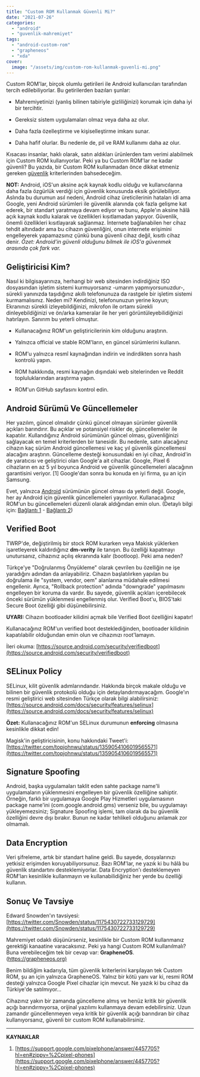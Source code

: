 ```yaml
---
title: "Custom ROM Kullanmak Güvenli Mi?"
date: "2021-07-26"
categories: 
  - "android"
  - "guvenlik-mahremiyet"
tags: 
  - "android-custom-rom"
  - "grapheneos"
  - "xda"
cover:
  image: "/assets/img/custom-rom-kullanmak-guvenli-mi.png"
---
```


Custom ROM'lar, birçok olumlu getirileri ile Android kullanıcıları tarafından tercih edilebiliyorlar. Bu getirilerden bazıları şunlar:

- Mahremiyetinizi (yanlış bilinen tabiriyle gizliliğinizi) korumak için daha iyi bir tercihtir.

- Gereksiz sistem uygulamaları olmaz veya daha az olur.

- Daha fazla özelleştirme ve kişiselleştirme imkanı sunar.

- Daha hafif olurlar. Bu nedenle de, pil ve RAM kullanımı daha az olur.

Kısacası insanlar, haklı olarak, satın aldıkları ürünlerden tam verimi alabilmek için Custom ROM kullanıyorlar. Peki ya bu Custom ROM'lar ne kadar güvenli? Bu yazıda, bir Custom ROM kullanmadan önce dikkat etmeniz gereken [güvenlik](https://furuy.com/categories/guvenlik-mahremiyet/) kriterlerinden bahsedeceğim.

**NOT:** Android, iOS'un aksine açık kaynak kodlu olduğu ve kullanıcılarına daha fazla özgürlük verdiği için güvenlik konusunda eksik görülebiliyor. Aslında bu durumun asıl nedeni, Android cihaz üreticilerinin hataları idi ama Google, yeni Android sürümleri ile güvenlik alanında çok fazla gelişme kat ederek, bir standart yaratmaya devam ediyor ve bunu, Apple'ın aksine hâlâ açık kaynak kodlu kalarak ve özellikleri kısıtlamadan yapıyor. Güvenlik, önemli özellikleri kısıtlayarak sağlanmaz. İnternete bağlanabilen her cihaz tehdit altındadır ama bu cihazın güvenliğini, onun internete erişimini engelleyerek yapamazsınız çünkü buna güvenli cihaz değil, kısıtlı cihaz denir. _Özet: Android'in güvenli olduğunu bilmek ile iOS'a güvenmek arasında çok fark var._

## Geliştiricisi Kim?

Nasıl ki bilgisayarınıza, herhangi bir web sitesinden indirdiğiniz ISO dosyasından işletim sistemi kurmuyorsanız -umarım yapmıyorsunuzdur-, sürekli yanınızda taşıdığınız akıllı telefonunuza da rastgele bir işletim sistemi kurmamalısınız. Neden mi? Kendinizi, telefonunuzun yerine koyun; Ekranınızı sürekli izleyebildiğinizi, mikrofon ile ortamı sürekli dinleyebildiğinizi ve ön/arka kameralar ile her yeri görüntüleyebilidiğinizi hatırlayın. Sanırım bu yeterli olmuştur.

- Kullanacağınız ROM'un geliştiricilerinin kim olduğunu araştırın.

- Yalnızca official ve stable ROM'ların, en güncel sürümlerini kullanın.

- ROM'u yalnızca resmî kaynağından indirin ve indirdikten sonra hash kontrolü yapın.

- ROM hakkkında, resmi kaynağın dışındaki web sitelerinden ve Reddit topluluklarından araştırma yapın.

- ROM'un GitHub sayfasını kontrol edin.

## Android Sürümü Ve Güncellemeler

Her yazılım, güncel olmalıdır çünkü güncel olmayan sürümler güvenlik açıkları barındırır. Bu açıklar ve potansiyel riskler de, güncellemeler ile kapatılır. Kullandığınız Android sürümünün güncel olması, güvenliğinizi sağlayacak en temel kriterlerden bir tanesidir. Bu nedenle, satın alacağınız cihazın kaç sürüm Android güncellemesi ve kaç yıl güvenlik güncellemesi alacağını araştırın. Güncelleme desteği konusundaki en iyi cihaz, Android'in de yaratıcısı ve geliştirici olan Google'a ait cihazlar. Google, Pixel 6 cihazların en az 5 yıl boyunca Android ve güvenlik güncellemeleri alacağının garantisini veriyor. \[1\] Google'dan sonra bu konuda en iyi firma, şu an için Samsung.

Evet, yalnızca [Android](https://furuy.com/categories/android/) sürümünün güncel olması da yeterli değil. Google, her ay Android için güvenlik güncellemeleri yayınlıyor. Kullanacağınız ROM'un bu güncellemeleri düzenli olarak aldığından emin olun. (Detaylı bilgi için: [Bağlantı 1](https://support.google.com/android/answer/7680439?hl=tr) - [Bağlantı 2](https://source.android.com/security/bulletin))

## Verified Boot

TWRP'de, değiştirilmiş bir stock ROM kurarken veya Makisk yüklerken işaretleyerek kaldırdığınız **dm-verity** ile tanışın. Bu özelliği kapatmayı unutursanız, cihazınız açılış ekranında kalır (bootloop). Peki ama neden?

Türkçe'ye "Doğrulanmış Önyükleme" olarak çevrilen bu özelliğin ne işe yaradığını adından da anlayabiliriz. Cihazın başlatılırken yapılan bu doğrulama ile "system, vendor, oem" alanlarına müdahale edilmesi engellenir. Ayrıca, "Rollback protection" adında "downgrade" yapılmasını engelleyen bir koruma da vardır. Bu sayede, güvenlik açıkları içerebilecek önceki sürümün yüklenmesi engellenmiş olur. Verified Boot'u, BIOS'taki Secure Boot özelliği gibi düşünebilirsiniz.

**UYARI:** Cihazın bootloader kilidini açmak bile Verified Boot özelliğini kapatır!

Kullanacağınız ROM'un verified boot desteklediğinden, bootloader kilidinin kapatılabilir olduğundan emin olun ve cihazınızı root'lamayın.

İleri okuma: [https://source.android.com/security/verifiedboot](https://source.android.com/security/verifiedboot)

## SELinux Policy

SELinux, kilit güvenlik adımlarındandır. Hakkında birçok makale olduğu ve bilinen bir güvenlik protokolü olduğu için detaylandırmayacağım. Google'ın resmi geliştirici web sitesinden Türkçe olarak bilgi alabilirsiniz:  
[https://source.android.com/docs/security/features/selinux](https://source.android.com/docs/security/features/selinux)

**Özet:** Kullanacağınız ROM'un SELinux durumunun **enforcing** olmasına kesinlikle dikkat edin!

Magisk'in geliştiricisinin, konu hakkındaki Tweet'i:  
[https://twitter.com/topjohnwu/status/1359054106019565571](https://twitter.com/topjohnwu/status/1359054106019565571)

## Signature Spoofing

Android, başka uygulamaları taklit eden sahte package name'li uygulamaların yüklenmesini engelleyen bir güvenlik özelliğine sahiptir. Örneğin, farklı bir uygulamaya Google Play Hizmetleri uygulamasının package name'ini (com.google.android.gms) verseniz bile, bu uygulamayı yükleyemezsiniz; Signature Spoofing işlemi, tam olarak da bu güvenlik özelliğini devre dışı bırakır. Bunun ne kadar tehlikeli olduğunu anlamak zor olmamalı.

## Data Encryption

Veri şifreleme, artık bir standart haline geldi. Bu sayede, dosyalarınızı yetkisiz erişimden koruyabiliyorsunuz. Bazı ROM'lar, ne yazık ki bu hâlâ bu güvenlik standartını desteklemiyorlar. Data Encryption'ı desteklemeyen ROM'ları kesinlikle kullanmayın ve kullanabilidiğiniz her yerde bu özelliği kullanın.

## Sonuç Ve Tavsiye

Edward Snowden'ın tavsiyesi: [https://twitter.com/Snowden/status/1175430722733129729](https://twitter.com/Snowden/status/1175430722733129729)

Mahremiyet odaklı düşünürseniz, kesinlikle bir Custom ROM kullanmanız gerektiği kanaatine varacaksınız. Peki ya hangi Custom ROM kullanılmalı? Buna verebileceğim tek bir cevap var: **GrapheneOS**. ([https://grapheneos.org)](https://grapheneos.org)

Benim bildiğim kadarıyla, tüm güvenlik kriterlerini karşılayan tek Custom ROM, şu an için yalnızca GrapheneOS. Yalnız bir kötü yanı var ki, resmi ROM desteği yalnızca Google Pixel cihazlar için mevcut. Ne yazık ki bu cihaz da Türkiye'de satılmıyor...

Cihazınız yakın bir zamanda güncelleme almış ve henüz kritik bir güvenlik açığı barındırmıyorsa, orijinal yazılımı kullanmaya devam edebilirsiniz. Uzun zamandır güncellenmeyen veya kritik bir güvenlik açığı barındıran bir cihaz kullanıyorsanız, güvenli bir custom ROM kullanabilirsiniz.

* * *

**KAYNAKLAR**

1. [https://support.google.com/pixelphone/answer/4457705?hl=en#zippy=%2Cpixel-phones](https://support.google.com/pixelphone/answer/4457705?hl=en#zippy=%2Cpixel-phones)
